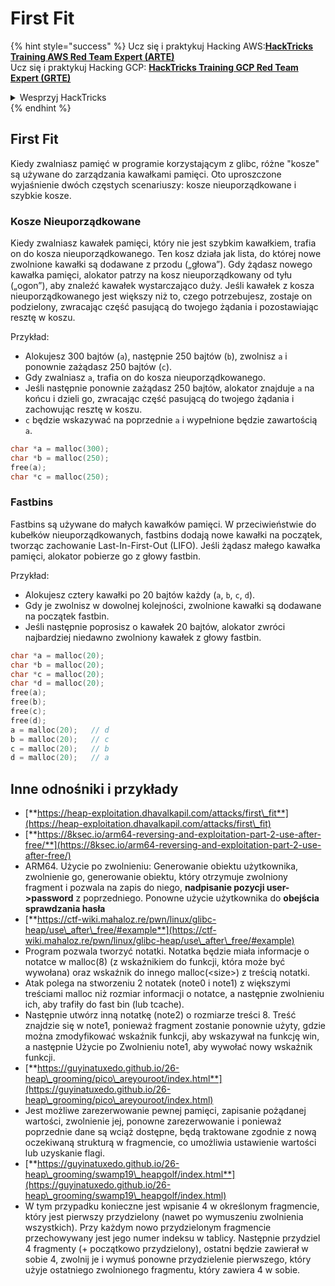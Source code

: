 # First Fit

{% hint style="success" %}
Ucz się i praktykuj Hacking AWS:<img src="/.gitbook/assets/arte.png" alt="" data-size="line">[**HackTricks Training AWS Red Team Expert (ARTE)**](https://training.hacktricks.xyz/courses/arte)<img src="/.gitbook/assets/arte.png" alt="" data-size="line">\
Ucz się i praktykuj Hacking GCP: <img src="/.gitbook/assets/grte.png" alt="" data-size="line">[**HackTricks Training GCP Red Team Expert (GRTE)**<img src="/.gitbook/assets/grte.png" alt="" data-size="line">](https://training.hacktricks.xyz/courses/grte)

<details>

<summary>Wesprzyj HackTricks</summary>

* Sprawdź [**plany subskrypcyjne**](https://github.com/sponsors/carlospolop)!
* **Dołącz do** 💬 [**grupy Discord**](https://discord.gg/hRep4RUj7f) lub [**grupy telegramowej**](https://t.me/peass) lub **śledź** nas na **Twitterze** 🐦 [**@hacktricks\_live**](https://twitter.com/hacktricks\_live)**.**
* **Dziel się trikami hakerskimi, przesyłając PR-y do** [**HackTricks**](https://github.com/carlospolop/hacktricks) i [**HackTricks Cloud**](https://github.com/carlospolop/hacktricks-cloud) na githubie.

</details>
{% endhint %}

## **First Fit**

Kiedy zwalniasz pamięć w programie korzystającym z glibc, różne "kosze" są używane do zarządzania kawałkami pamięci. Oto uproszczone wyjaśnienie dwóch częstych scenariuszy: kosze nieuporządkowane i szybkie kosze.

### Kosze Nieuporządkowane

Kiedy zwalniasz kawałek pamięci, który nie jest szybkim kawałkiem, trafia on do kosza nieuporządkowanego. Ten kosz działa jak lista, do której nowe zwolnione kawałki są dodawane z przodu („głowa”). Gdy żądasz nowego kawałka pamięci, alokator patrzy na kosz nieuporządkowany od tyłu („ogon”), aby znaleźć kawałek wystarczająco duży. Jeśli kawałek z kosza nieuporządkowanego jest większy niż to, czego potrzebujesz, zostaje on podzielony, zwracając część pasującą do twojego żądania i pozostawiając resztę w koszu.

Przykład:

* Alokujesz 300 bajtów (`a`), następnie 250 bajtów (`b`), zwolnisz `a` i ponownie zażądasz 250 bajtów (`c`).
* Gdy zwalniasz `a`, trafia on do kosza nieuporządkowanego.
* Jeśli następnie ponownie zażądasz 250 bajtów, alokator znajduje `a` na końcu i dzieli go, zwracając część pasującą do twojego żądania i zachowując resztę w koszu.
* `c` będzie wskazywać na poprzednie `a` i wypełnione będzie zawartością `a`.
```c
char *a = malloc(300);
char *b = malloc(250);
free(a);
char *c = malloc(250);
```
### Fastbins

Fastbins są używane do małych kawałków pamięci. W przeciwieństwie do kubełków nieuporządkowanych, fastbins dodają nowe kawałki na początek, tworząc zachowanie Last-In-First-Out (LIFO). Jeśli żądasz małego kawałka pamięci, alokator pobierze go z głowy fastbin.

Przykład:

* Alokujesz cztery kawałki po 20 bajtów każdy (`a`, `b`, `c`, `d`).
* Gdy je zwolnisz w dowolnej kolejności, zwolnione kawałki są dodawane na początek fastbin.
* Jeśli następnie poprosisz o kawałek 20 bajtów, alokator zwróci najbardziej niedawno zwolniony kawałek z głowy fastbin.
```c
char *a = malloc(20);
char *b = malloc(20);
char *c = malloc(20);
char *d = malloc(20);
free(a);
free(b);
free(c);
free(d);
a = malloc(20);   // d
b = malloc(20);   // c
c = malloc(20);   // b
d = malloc(20);   // a
```
## Inne odnośniki i przykłady

* [**https://heap-exploitation.dhavalkapil.com/attacks/first\_fit**](https://heap-exploitation.dhavalkapil.com/attacks/first\_fit)
* [**https://8ksec.io/arm64-reversing-and-exploitation-part-2-use-after-free/**](https://8ksec.io/arm64-reversing-and-exploitation-part-2-use-after-free/)
* ARM64. Użycie po zwolnieniu: Generowanie obiektu użytkownika, zwolnienie go, generowanie obiektu, który otrzymuje zwolniony fragment i pozwala na zapis do niego, **nadpisanie pozycji user->password** z poprzedniego. Ponowne użycie użytkownika do **obejścia sprawdzania hasła**
* [**https://ctf-wiki.mahaloz.re/pwn/linux/glibc-heap/use\_after\_free/#example**](https://ctf-wiki.mahaloz.re/pwn/linux/glibc-heap/use\_after\_free/#example)
* Program pozwala tworzyć notatki. Notatka będzie miała informacje o notatce w malloc(8) (z wskaźnikiem do funkcji, która może być wywołana) oraz wskaźnik do innego malloc(\<size>) z treścią notatki.
* Atak polega na stworzeniu 2 notatek (note0 i note1) z większymi treściami malloc niż rozmiar informacji o notatce, a następnie zwolnieniu ich, aby trafiły do fast bin (lub tcache).
* Następnie utwórz inną notatkę (note2) o rozmiarze treści 8. Treść znajdzie się w note1, ponieważ fragment zostanie ponownie użyty, gdzie można zmodyfikować wskaźnik funkcji, aby wskazywał na funkcję win, a następnie Użycie po Zwolnieniu note1, aby wywołać nowy wskaźnik funkcji.
* [**https://guyinatuxedo.github.io/26-heap\_grooming/pico\_areyouroot/index.html**](https://guyinatuxedo.github.io/26-heap\_grooming/pico\_areyouroot/index.html)
* Jest możliwe zarezerwowanie pewnej pamięci, zapisanie pożądanej wartości, zwolnienie jej, ponowne zarezerwowanie i ponieważ poprzednie dane są wciąż dostępne, będą traktowane zgodnie z nową oczekiwaną strukturą w fragmencie, co umożliwia ustawienie wartości lub uzyskanie flagi.
* [**https://guyinatuxedo.github.io/26-heap\_grooming/swamp19\_heapgolf/index.html**](https://guyinatuxedo.github.io/26-heap\_grooming/swamp19\_heapgolf/index.html)
* W tym przypadku konieczne jest wpisanie 4 w określonym fragmencie, który jest pierwszy przydzielony (nawet po wymuszeniu zwolnienia wszystkich). Przy każdym nowo przydzielonym fragmencie przechowywany jest jego numer indeksu w tablicy. Następnie przydziel 4 fragmenty (+ początkowo przydzielony), ostatni będzie zawierał w sobie 4, zwolnij je i wymuś ponowne przydzielenie pierwszego, który użyje ostatniego zwolnionego fragmentu, który zawiera 4 w sobie.
